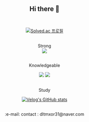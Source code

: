 <div align="center">

  <h2>Hi there 👋</h2>

  <br>


  [![Solved.ac 프로필](http://mazassumnida.wtf/api/v2/generate_badge?boj=dltmxor31)](https://solved.ac/dltmxor31)

  
  <br>
  Strong
  <br>
  
  <img src="https://img.shields.io/badge/C++-00599C?style=flat-square&logo=C%2B%2B&logoColor=white"/>
  
  
  <br>Knowledgeable<br>
  
  <img src="https://img.shields.io/badge/java-007396?style=flat-square&logo=java&logoColor=white"/>
  <img src="https://img.shields.io/badge/Python-3776AB?style=flat-square&logo=Python&logoColor=white"/>
  
  <br>Study<br>


  [![Velog's GitHub stats](https://velog-readme-stats.vercel.app/api?name=seungtoctoc)](https://github.com/eungyeole/velog-readme-stats)


  
  <br>
  :e-mail: contact : dltmxor31@naver.com<br>

</div>
